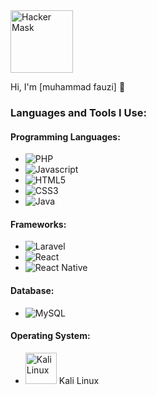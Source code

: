 <img src="https://cdn.pixabay.com/photo/2020/09/18/19/45/hacker-5582598_960_720.png" alt="Hacker Mask" width="100" height="100">

Hi, I'm [muhammad fauzi] 👋

### Languages and Tools I Use:

#### Programming Languages:
- ![PHP](https://img.shields.io/badge/-PHP-777BB4?style=flat-square&logo=php&logoColor=white)
- ![Javascript](https://img.shields.io/badge/-Javascript-F7DF1E?style=flat-square&logo=javascript&logoColor=black)
- ![HTML5](https://img.shields.io/badge/-HTML5-E34F26?style=flat-square&logo=html5&logoColor=white)
- ![CSS3](https://img.shields.io/badge/-CSS3-1572B6?style=flat-square&logo=css3)
- ![Java](https://img.shields.io/badge/-Java-007396?style=flat-square&logo=java&logoColor=white)

#### Frameworks:
- ![Laravel](https://img.shields.io/badge/-Laravel-FF2D20?style=flat-square&logo=laravel&logoColor=white)
- ![React](https://img.shields.io/badge/-React-61DAFB?style=flat-square&logo=react&logoColor=black)
- ![React Native](https://img.shields.io/badge/-React_Native-61DAFB?style=flat-square&logo=react&logoColor=black)

#### Database:
- ![MySQL](https://img.shields.io/badge/-MySQL-4479A1?style=flat-square&logo=mysql&logoColor=white)

#### Operating System:
- <img src="https://www.kali.org/images/kali-dragon-icon.svg" alt="Kali Linux" width="50" height="50"> Kali Linux
